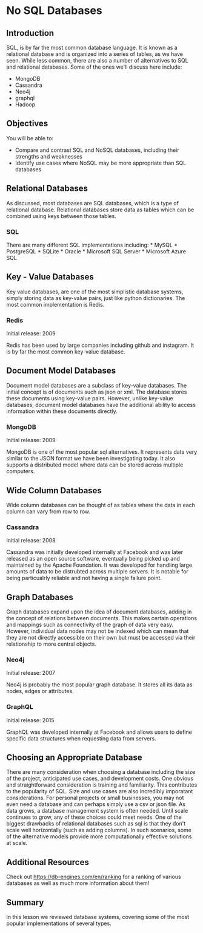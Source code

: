 
# No SQL Databases

## Introduction
SQL, is by far the most common database language. It is known as a relational database and is organized into a series of tables, as we have seen. While less common, there are also a number of alternatives to SQL and relational databases. Some of the ones we'll discuss here include:
* MongoDB
* Cassandra
* Neo4j
* graphql
* Hadoop

## Objectives
You will be able to:
* Compare and contrast SQL and NoSQL databases, including their strengths and weaknesses
* Identify use cases where NoSQL may be more appropriate than SQL databases

## Relational Databases

As discussed, most databases are SQL databases, which is a type of relational database. Relational databases store data as tables which can be combined using keys between those tables.

### SQL 

There are many different SQL implementations including:
    * MySQL
    * PostgreSQL
    * SQLite
    * Oracle
    * Microsoft SQL Server
    * Microsoft Azure SQL

## Key - Value Databases

Key value databases, are one of the most simplistic database systems, simply storing data as key-value pairs, just like python dictionaries. The most common implementation is Redis.

### Redis
Initial release: 2009

Redis has been used by large companies including github and instagram. It is by far the most common key-value database.

## Document Model Databases

Document model databases are a subclass of key-value databases. The initial concept is of documents such as json or xml. The database stores these documents using key-value pairs. However, unlike key-value databases, document model databases have the additional ability to access information within these documents directly.

### MongoDB
Initial release: 2009


MongoDB is one of the most popular sql alternatives. It represents data very similar to the JSON format we have been investigating today. It also supports a distributed model where data can be stored across multiple computers.

## Wide Column Databases

Wide column databases can be thought of as tables where the data in each column can vary from row to row. 

### Cassandra
Initial release: 2008

Cassandra was initially developed internally at Facebook and was later released as an open source software, eventually being picked up and maintained by the Apache Foundation. It was developed for handling large amounts of data to be distrubted across multiple servers. It is notable for being particualrly reliable and not having a single failure point.

## Graph Databases

Graph databases expand upon the idea of document databases, adding in the concept of relations between documents. This makes certain operations and mappings such as connectivity of the graph of data very easy. However, individual data nodes may not be indexed which can mean that they are not directly accessible on their own but must be accessed via their relationship to more central objects.

### Neo4j
Initial release: 2007

Neo4j is probably the most popular graph database. It stores all its data as nodes, edges or attributes.

### GraphQL
Initial release: 2015

GraphQL was developed internally at Facebook and allows users to define specific data structures when requesting data from servers. 

## Choosing an Appropriate Database

There are many consideration when choosing a database including the size of the project, anticipated use cases, and development costs. One obvious and straightforward consideration is training and familiarity. This contributes to the popularity of SQL. Size and use cases are also incredibly imporatant considerations. For personal projects or small businesses, you may not even need a database and can perhaps simply use a csv or json file. As data grows, a database management system is often needed. Until scale continues to grow, any of these choices could meet needs. One of the biggest drawbacks of relational databases such as sql is that they don't scale well horizontally (such as adding columns). In such scenarios, some of the alternative models provide more computationally effective solutions at scale.

## Additional Resources 

Check out https://db-engines.com/en/ranking for a ranking of various databases as well as much more information about them!

## Summary
In this lesson we reviewed database systems, covering some of the most popular implementations of several types.

